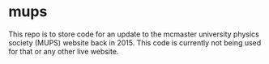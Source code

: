 # mups


This repo is to store code for an update to the mcmaster university physics society (MUPS) website back in 2015. This code is currently not being used for that or any other live website.
